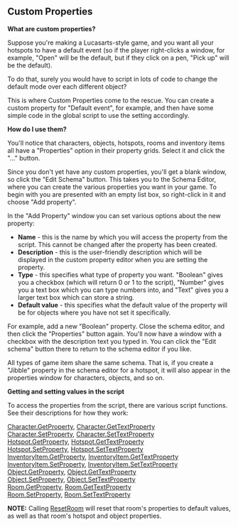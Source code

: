 Custom Properties
-----------------

**What are custom properties?**

Suppose you're making a Lucasarts-style game, and you want all your
hotspots to have a default event (so if the player right-clicks a
window, for example, "Open" will be the default, but if they click on a
pen, "Pick up" will be the default).

To do that, surely you would have to script in lots of code to change
the default mode over each different object?

This is where Custom Properties come to the rescue. You can create a
custom property for "Default event", for example, and then have some
simple code in the global script to use the setting accordingly.

**How do I use them?**

You'll notice that characters, objects, hotspots, rooms and inventory
items all have a "Properties" option in their property grids. Select it
and click the "..." button.

Since you don't yet have any custom properties, you'll get a blank
window, so click the "Edit Schema" button. This takes you to the Schema
Editor, where you can create the various properties you want in your
game. To begin with you are presented with an empty list box, so
right-click in it and choose "Add property".

In the "Add Property" window you can set various options about the new
property:

-   **Name** - this is the name by which you will access the property
    from the script. This cannot be changed after the property has
    been created.
-   **Description** - this is the user-friendly description which will
    be displayed in the custom property editor when you are setting
    the property.
-   **Type** - this specifies what type of property you want. "Boolean"
    gives you a checkbox (which will return 0 or 1 to the script),
    "Number" gives you a text box which you can type numbers into, and
    "Text" gives you a larger text box which can store a string.
-   **Default value** - this specifies what the default value of the
    property will be for objects where you have not set it specifically.

For example, add a new "Boolean" property. Close the schema editor, and
then click the "Properties" button again. You'll now have a window with
a checkbox with the description text you typed in. You can click the
"Edit schema" button there to return to the schema editor if you like.

All types of game item share the same schema. That is, if you create a
"Jibble" property in the schema editor for a hotspot, it will also
appear in the properties window for characters, objects, and so on.

**Getting and setting values in the script**

To access the properties from the script, there are various script
functions. See their descriptions for how they work:

[Character.GetProperty](Character#GetProperty),
[Character.GetTextProperty](Character#GetTextProperty)\
[Character.SetProperty](Character#SetProperty),
[Character.SetTextProperty](Character#SetTextProperty)\
[Hotspot.GetProperty](Hotspot#GetProperty),
[Hotspot.GetTextProperty](Hotspot#GetTextProperty)\
[Hotspot.SetProperty](Hotspot#SetProperty),
[Hotspot.SetTextProperty](Hotspot#SetTextProperty)\
[InventoryItem.GetProperty](InventoryItem#GetProperty),
[InventoryItem.GetTextProperty](InventoryItem#GetTextProperty)\
[InventoryItem.SetProperty](InventoryItem#SetProperty),
[InventoryItem.SetTextProperty](InventoryItem#SetTextProperty)\
[Object.GetProperty](Object#GetProperty),
[Object.GetTextProperty](Object#GetTextProperty)\
[Object.SetProperty](Object#SetProperty),
[Object.SetTextProperty](Object#SetTextProperty)\
[Room.GetProperty](Room#GetProperty),
[Room.GetTextProperty](Room#GetTextProperty)\
[Room.SetProperty](Room#SetProperty),
[Room.SetTextProperty](Room#SetTextProperty)

**NOTE:** Calling [ResetRoom](Room#ResetRoom) will reset that
room's properties to default values, as well as that room's hotspot and
object properties.
